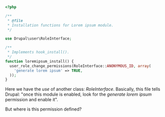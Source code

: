 ```php
<?php

/**
 * @file
 * Installation functions for Lorem ipsum module.
 */

use Drupal\user\RoleInterface;

/**
 * Implements hook_install().
 */
function loremipsum_install() {
  user_role_change_permissions(RoleInterface::ANONYMOUS_ID, array(
    'generate lorem ipsum' => TRUE,
  ));
}

```

Here we have the _use_ of another class: _RoleInterface_. Basically, this file tells Drupal: "once this module is enabled, look for the _generate lorem ipsum_ permission and enable it".

But where is this permission defined?